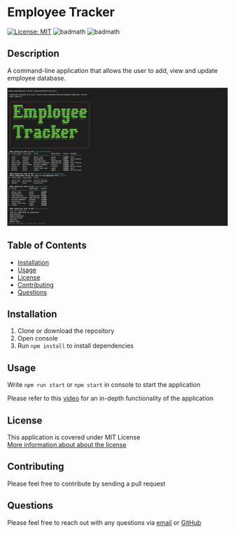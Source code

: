 # Employee Tracker

  [![License: MIT](https://img.shields.io/badge/License-MIT-yellow.svg)](https://opensource.org/licenses/MIT)
  ![badmath](https://img.shields.io/github/languages/top/samersaemeldahr/employee-tracker)
  ![badmath](https://img.shields.io/github/languages/count/samersaemeldahr/employee-tracker)

  ## Description 
  A command-line application that allows the user to add, view and update employee database.

  ![app Screenshot](./assets/screenshot.png)

  ## Table of Contents
  
  * [Installation](#installation)
  * [Usage](#usage)
  * [License](#license) 
  * [Contributing](#contributing)
  * [Questions](#questions) 
  
  ## Installation
  1. Clone or download the repository
  1. Open console
  1. Run `npm install` to install dependencies
  
  ## Usage 
Write `npm run start` or `npm start` in console to start the application

Please refer to this [video](https://drive.google.com/file/d/1yzZYi3MhFadtePS1rG-ziKkkGz0eV0VF/view) for an in-depth functionality of the application
  
  
## License
This application is covered under MIT License<br>[More information about about the license](https://choosealicense.com/licenses/mit/)
  
  ## Contributing
  Please feel free to contribute by sending a pull request

  ## Questions
  Please feel free to reach out with any questions via [email](mailto:samersaemeldahr@gmail.com) or [GitHub](https://www.github.com/samersaemeldahr)